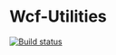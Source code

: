 # Wcf-Utilities
 [![Build status](https://ci.appveyor.com/api/projects/status/saw70jgeln5cs6p9?svg=true)](https://ci.appveyor.com/project/polarbit/wcf-utilities)
